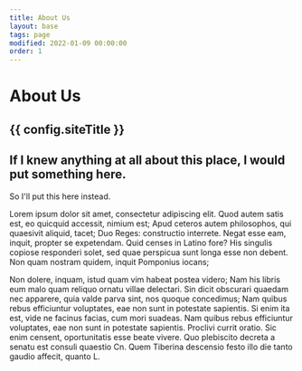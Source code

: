 ```yaml
---
title: About Us
layout: base
tags: page
modified: 2022-01-09 00:00:00
order: 1
---
```


<h1 class="pt-20 pb-6 px-4 text-center">
	<span class="text-6xl md:text-8xl font-bold text-transparent bg-clip-text bg-gradient-to-r from-indigo-500 via-purple-500 to-pink-500">
		About Us
	</span>
</h1>
<h2 class="pb-12 text-4xl font-bold text-center text-purple-800">
	{{ config.siteTitle }}
</h2>
<section class="prose md:prose-lg mx-auto max-w-6xl px-4">
<h2>If I knew anything at all about this place, I would put something here.</h2>
<p>So I'll put this here instead.</p>

Lorem ipsum dolor sit amet, consectetur adipiscing elit. Quod autem satis est, eo quicquid accessit, nimium est; Apud ceteros autem philosophos, qui quaesivit aliquid, tacet; Duo Reges: constructio interrete. Negat esse eam, inquit, propter se expetendam. Quid censes in Latino fore? His singulis copiose responderi solet, sed quae perspicua sunt longa esse non debent. Non quam nostram quidem, inquit Pomponius iocans; 

Non dolere, inquam, istud quam vim habeat postea videro; Nam his libris eum malo quam reliquo ornatu villae delectari. Sin dicit obscurari quaedam nec apparere, quia valde parva sint, nos quoque concedimus; Nam quibus rebus efficiuntur voluptates, eae non sunt in potestate sapientis. Si enim ita est, vide ne facinus facias, cum mori suadeas. Nam quibus rebus efficiuntur voluptates, eae non sunt in potestate sapientis. Proclivi currit oratio. Sic enim censent, oportunitatis esse beate vivere. Quo plebiscito decreta a senatu est consuli quaestio Cn. Quem Tiberina descensio festo illo die tanto gaudio affecit, quanto L. 
</section>
